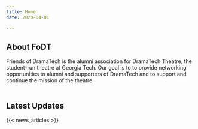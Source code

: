 ```yaml
---
title: Home
date: 2020-04-01

---
```

## About FoDT

Friends of DramaTech is the alumni association for DramaTech Theatre, the student-run theatre at Georgia Tech. Our goal is to to provide networking opportunities to alumni and supporters of DramaTech and to support and continue the mission of the theatre.</br></br>

## Latest Updates

{{< news_articles >}}